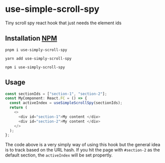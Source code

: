 # use-simple-scroll-spy

Tiny scroll spy react hook that just needs the element ids

## Installation [NPM](https://www.npmjs.com/package/use-simple-scroll-spy)

```
pnpm i use-simply-scroll-spy
```

```
yarn add use-simply-scroll-spy
```

```
npm i use-simply-scroll-spy
```

## Usage

```typescript
const sectionIds = ["section-1", "section-2"];
const MyComponent: React.FC = () => {
  const activeIndex = useSimpleScrollSpy(sectionIds);
  return (
    <>
      <div id="section-1">My content </div>
      <div id="section-2">My content </div>
    </>
  );
};
```

The code above is a very simply way of using this hook but the general idea is to track based on the URL hash. If you hit the page with `#section-2` as the default section, the `activeIndex` will be set propertly.

